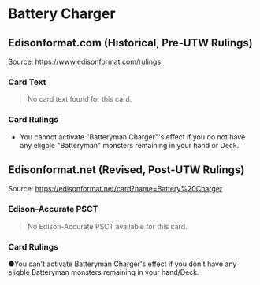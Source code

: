 # Battery Charger

## Edisonformat.com (Historical, Pre-UTW Rulings)

Source: https://www.edisonformat.com/rulings

### Card Text

> No card text found for this card.

### Card Rulings

*   You cannot activate "Batteryman Charger"'s effect if you do not have any eligble "Batteryman" monsters remaining in your hand or Deck.

## Edisonformat.net (Revised, Post-UTW Rulings)

Source: https://edisonformat.net/card?name=Battery%20Charger

### Edison-Accurate PSCT

> No Edison-Accurate PSCT available for this card.

### Card Rulings

●You can't activate Batteryman Charger's effect if you don't have any eligble Batteryman monsters remaining in your hand/Deck.
            